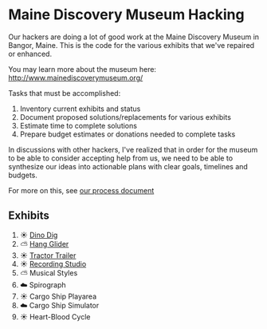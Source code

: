 Maine Discovery Museum Hacking
=================================

Our hackers are doing a lot of good work at the Maine Discovery Museum in Bangor, Maine.  This is the code for the various exhibits that we've repaired or enhanced.

You may learn more about the museum here: http://www.mainediscoverymuseum.org/

Tasks that must be accomplished:

  1. Inventory current exhibits and status
  2. Document proposed solutions/replacements for various exhibits
  3. Estimate time to complete solutions
  4. Prepare budget estimates or donations needed to complete tasks

In discussions with other hackers, I've realized that in order for the
museum to be able to consider accepting help from us, we need to be able
to synthesize our ideas into actionable plans with clear goals, timelines
and budgets.

For more on this, see [our process document](process.md)

Exhibits
----------

  1. :sunny: [Dino Dig](exhibits/dino-dig/)
  2. :partly_sunny: [Hang Glider](exhibits/hang-glider/)
  3. :sunny: [Tractor Trailer](exhibits/tractor-trailer/)
  4. :sunny: [Recording Studio](exhibits/recording-studio/)
  5. :partly_sunny: Musical Styles
  6. :cloud: Spirograph
  7. :sunny: Cargo Ship Playarea
  8. :cloud: Cargo Ship Simulator
  9. :sunny: Heart-Blood Cycle

